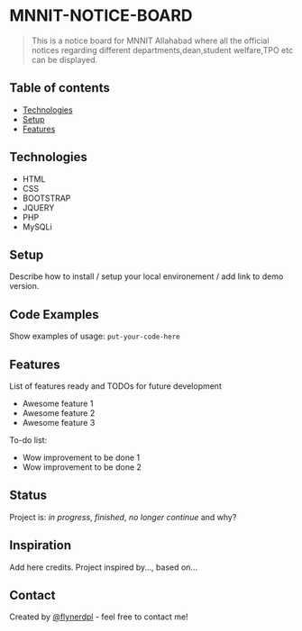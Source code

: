 # MNNIT-NOTICE-BOARD
> This is a notice board for MNNIT Allahabad where all the official notices regarding different departments,dean,student welfare,TPO etc can be displayed.

## Table of contents
* [Technologies](#technologies)
* [Setup](#setup)
* [Features](#features)

## Technologies
* HTML
* CSS
* BOOTSTRAP
* JQUERY
* PHP
* MySQLi

## Setup
Describe how to install / setup your local environement / add link to demo version.

## Code Examples
Show examples of usage:
`put-your-code-here`

## Features
List of features ready and TODOs for future development
* Awesome feature 1
* Awesome feature 2
* Awesome feature 3

To-do list:
* Wow improvement to be done 1
* Wow improvement to be done 2

## Status
Project is: _in progress_, _finished_, _no longer continue_ and why?

## Inspiration
Add here credits. Project inspired by..., based on...

## Contact
Created by [@flynerdpl](https://www.flynerd.pl/) - feel free to contact me!
